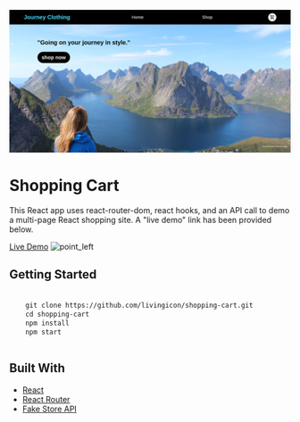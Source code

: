 ![alt text](https://github.com/livingicon/shopping-cart/blob/main/src/images/shopping-cart.png?raw=true)

<h1>Shopping Cart</h1>

<p>This React app uses react-router-dom, react hooks, and an API call to demo a multi-page React shopping site. A "live demo" link has been provided below.</p>

<a href="https://livingicon.github.io/shopping-cart/" rel="nofollow">Live Demo</a>
<img class="emoji" alt="point_left" height="20" width="20" src="https://github.githubassets.com/images/icons/emoji/unicode/1f448.png">

<h2>Getting Started</h2>

<pre class="notranslate">
  <code>
    git clone https://github.com/livingicon/shopping-cart.git
    cd shopping-cart
    npm install
    npm start
  </code>
</pre>

<h2>Built With</h2>

<ul dir="auto">
  <li><a href="https://reactjs.org/" rel="nofollow">React</a></li>
  <li><a href="https://reactrouter.com/" rel="nofollow">React Router</a></li>
  <li><a href="https://fakestoreapi.com/" rel="nofollow">Fake Store API</a></li>
</ul>